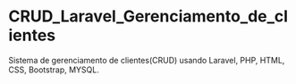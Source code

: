 # CRUD_Laravel_Gerenciamento_de_clientes
Sistema de gerenciamento de clientes(CRUD) usando Laravel, PHP, HTML, CSS, Bootstrap, MYSQL.

